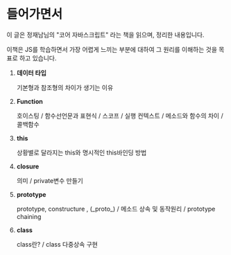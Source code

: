 # 들어가면서

이 글은 정재남님의 "코어 자바스크립트" 라는 책을 읽으며, 정리한 내용입니다. 

이책은 JS를 학습하면서 가장 어렵게 느끼는 부분에 대하여 그 원리를 이해하는 것을 목표로 하고 있습니다.

1. **데이터 타입**

   기본형과 참조형의 차이가 생기는 이유

2. **Function**

   호이스팅 / 함수선언문과 표현식 / 스코프 / 실행 컨텍스트 / 메소드와 함수의 차이 / 콜백함수

3. **this**

   상황별로 달라지는 this와 명시적인 this바인딩 방법

4. **closure**

   의미 / private변수 만들기

5. **prototype**

   prototype, constructure , \(\_proto\_\) / 메소드 상속 및 동작원리 / prototype chaining

6. **class**

   class란? / class 다중상속 구현 



